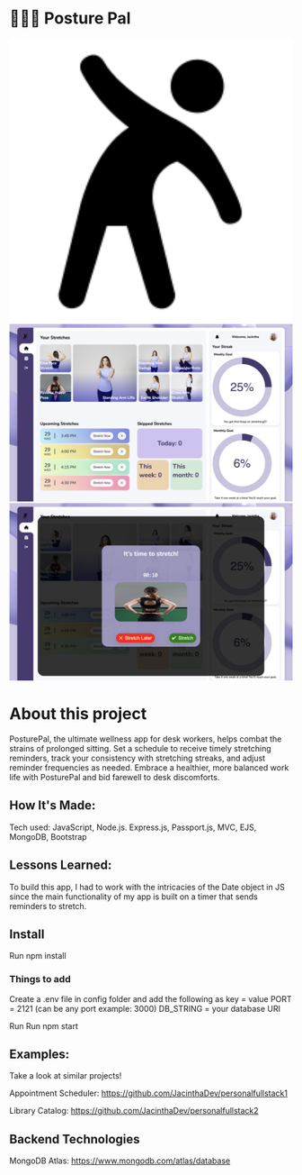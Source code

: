 # 🙆🏽‍♀️ Posture Pal

<img width="720" alt="PosturePal Logo" src="/public/imgs/stretch.png">
<img width="720" alt="PosturePal Homepage" src="/public/imgs/PosturePalHomepage.png">
<img width="720" alt="PosturePal Stretch Notification" src="/public/imgs/TimeToStretch.png">

# About this project
PosturePal, the ultimate wellness app for desk workers, helps combat the strains of prolonged sitting. Set a schedule to receive timely stretching reminders, track your consistency with stretching streaks, and adjust reminder frequencies as needed. Embrace a healthier, more balanced work life with PosturePal and bid farewell to desk discomforts.


## How It's Made:
Tech used: JavaScript, Node.js. Express.js, Passport.js, MVC, EJS, MongoDB, Bootstrap


## Lessons Learned:
To build this app, I had to work with the intricacies of the Date object in JS since the main functionality of my app is built on a timer that sends reminders to stretch. 


## Install
Run npm install

### Things to add
Create a .env file in config folder and add the following as key = value
PORT = 2121 (can be any port example: 3000)
DB_STRING = your database URI

Run
Run npm start


## Examples:
Take a look at similar projects!

Appointment Scheduler: https://github.com/JacinthaDev/personalfullstack1

Library Catalog: https://github.com/JacinthaDev/personalfullstack2

## Backend Technologies
MongoDB Atlas: https://www.mongodb.com/atlas/database
